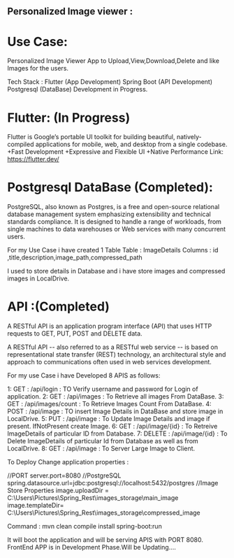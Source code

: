 ## Personalized Image viewer :

# Use Case:
Personalized Image Viewer App to Upload,View,Download,Delete and like Images for the users.

Tech Stack : 
            Flutter (App Development)
            Spring Boot (API Development)
            Postgresql (DataBase)
Development in Progress.

# Flutter: (In Progress)
Flutter is Google’s portable UI toolkit for building beautiful, natively-compiled applications for mobile, web, and desktop from a single codebase.
+Fast Development
+Expressive and Flexible UI
+Native Performance
Link: https://flutter.dev/


# Postgresql DataBase (Completed):
PostgreSQL, also known as Postgres, is a free and open-source relational database management system emphasizing extensibility and technical standards compliance. It is designed to handle a range of workloads, from single machines to data warehouses or Web services with many concurrent users.

For my Use Case i have created 1 Table
Table : ImageDetails
Columns : id ,title,description,image_path,compressed_path

I used to store details in Database and i have store images and compressed images in LocalDrive. 


# API :(Completed)
A RESTful API is an application program interface (API) that uses HTTP requests to GET, PUT, POST and DELETE data.

A RESTful API -- also referred to as a RESTful web service -- is based on representational state transfer (REST) technology, an architectural style and approach to communications often used in web services development.

For my use Case i have Developed 8 APIS as follows:

1: GET : /api/login : TO Verify username and password for Login of application.
2: GET : /api/images : To Retrieve all images From DataBase.
3: GET : /api/images/count : To Retrieve Images Count From DataBase.
4: POST : /api/image : TO insert Image Details in DataBase and store image in LocalDrive.
5: PUT : /api/image : To Update Image Details and image if present. IfNotPresent create Image.
6: GET : /api/image/{id} : To Retreive ImageDetails of particular ID from Database.
7: DELETE : /api/image/{id} : To Delete ImageDetails of particular Id from Database as well as from LocalDrive.
8: GET : /api/image : To Server Large Image to Client.


To Deploy Change application properties :

//PORT
server.port=8080
//PostgreSQL
spring.datasource.url=jdbc:postgresql://localhost:5432/postgres
//Image Store Properties
image.uploadDir = C:\\Users\\Pictures\\Spring_Rest\\images_storage\\main_image
image.templateDir= C:\\Users\\Pictures\\Spring_Rest\\images_storage\\compressed_image

Command : mvn clean compile install spring-boot:run

It will boot the application and will be serving APIS with PORT 8080.
FrontEnd APP is in Development Phase.Will be Updating....        
